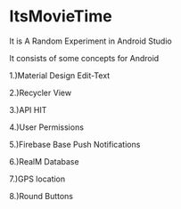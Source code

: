 # ItsMovieTime

It is A Random Experiment in Android Studio

It consists of some concepts for Android 

1.)Material Design Edit-Text

2.)Recycler View

3.)API HIT

4.)User Permissions

5.)Firebase Base Push Notifications

6.)RealM Database

7.)GPS location

8.)Round Buttons


